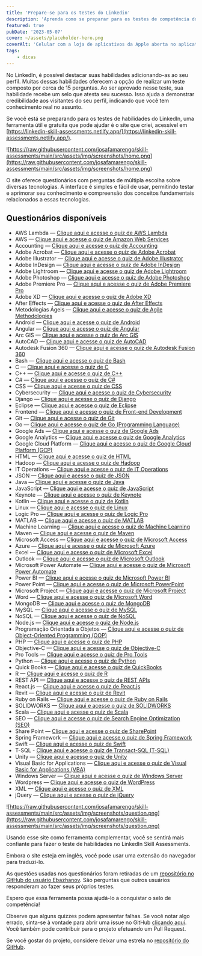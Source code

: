 ```yaml
---
title: 'Prepare-se para os testes do Linkedin'
description: 'Aprenda como se preparar para os testes de competência do Linkedin e aumente suas chances de sucesso em processos seletivos.'
featured: true
pubDate: '2023-05-07'
cover: ~/assets/placeholder-hero.png
coverAlt: 'Celular com a loja de aplicativos da Apple aberta no aplicativo do Linkedin'
tags: 
    - dicas
---
```


No LinkedIn, é possível destacar suas habilidades adicionando-as ao seu perfil. Muitas dessas habilidades oferecem a opção de realizar um teste composto por cerca de 15 perguntas. Ao ser aprovado nesse teste, sua habilidade recebe um selo que atesta seu sucesso. Isso ajuda a demonstrar credibilidade aos visitantes do seu perfil, indicando que você tem conhecimento real no assunto.

Se você está se preparando para os testes de habilidades do LinkedIn, uma ferramenta útil e gratuita que pode ajudar é o site que criei, acessível em [https://linkedin-skill-assessments.netlify.app/](https://linkedin-skill-assessments.netlify.app/).

![https://raw.githubusercontent.com/josafamarengo/skill-assessments/main/src/assets/img/screenshots/home.png](https://raw.githubusercontent.com/josafamarengo/skill-assessments/main/src/assets/img/screenshots/home.png)

O site oferece questionários com perguntas de múltipla escolha sobre diversas tecnologias. A interface é simples e fácil de usar, permitindo testar e aprimorar seu conhecimento e compreensão dos conceitos fundamentais relacionados a essas tecnologias.

## Questionários disponíveis

- AWS Lambda — [Clique aqui e acesse o quiz de AWS Lambda](https://linkedin-skill-assessments.netlify.app/quiz/AWS%20Lambda)
- AWS — [Clique aqui e acesse o quiz de Amazon Web Services](https://linkedin-skill-assessments.netlify.app/quiz/Amazon%20Web%20Services (AWS))
- Accounting — [Clique aqui e acesse o quiz de Accounting](https://linkedin-skill-assessments.netlify.app/quiz/Accounting)
- Adobe Acrobat — [Clique aqui e acesse o quiz de Adobe Acrobat](https://linkedin-skill-assessments.netlify.app/quiz/Adobe%20Acrobat)
- Adobe Illustrator — [Clique aqui e acesse o quiz de Adobe Illustrator](https://linkedin-skill-assessments.netlify.app/quiz/Adobe%20Illustrator)
- Adobe InDesign — [Clique aqui e acesse o quiz de Adobe InDesign](https://linkedin-skill-assessments.netlify.app/quiz/Adobe%20InDesign)
- Adobe Lightroom — [Clique aqui e acesse o quiz de Adobe Lightroom](https://linkedin-skill-assessments.netlify.app/quiz/Adobe%20Lightroom)
- Adobe Photoshop — [Clique aqui e acesse o quiz de Adobe Photoshop](https://linkedin-skill-assessments.netlify.app/quiz/Adobe%20Photoshop)
- Adobe Premiere Pro — [Clique aqui e acesse o quiz de Adobe Premiere Pro](https://linkedin-skill-assessments.netlify.app/quiz/Adobe%20Premiere%20Pro)
- Adobe XD — [Clique aqui e acesse o quiz de Adobe XD](https://linkedin-skill-assessments.netlify.app/quiz/Adobe%20XD)
- After Effects — [Clique aqui e acesse o quiz de After Effects](https://linkedin-skill-assessments.netlify.app/quiz/After%20Effects)
- Metodologias Ágeis — [Clique aqui e acesse o quiz de Agile Methodologies](https://linkedin-skill-assessments.netlify.app/quiz/Agile%20Methodologies)
- Android — [Clique aqui e acesse o quiz de Android](https://linkedin-skill-assessments.netlify.app/quiz/Android)
- Angular — [Clique aqui e acesse o quiz de Angular](https://linkedin-skill-assessments.netlify.app/quiz/Angular)
- Arc GIS — [Clique aqui e acesse o quiz de Arc GIS](https://linkedin-skill-assessments.netlify.app/quiz/Arc%20GIS)
- AutoCAD — [Clique aqui e acesse o quiz de AutoCAD](https://linkedin-skill-assessments.netlify.app/quiz/AutoCAD)
- Autodesk Fusion 360 — [Clique aqui e acesse o quiz de Autodesk Fusion 360](https://linkedin-skill-assessments.netlify.app/quiz/Autodesk%20Fusion%20360)
- Bash — [Clique aqui e acesse o quiz de Bash](https://linkedin-skill-assessments.netlify.app/quiz/Bash)
- C — [Clique aqui e acesse o quiz de C](https://linkedin-skill-assessments.netlify.app/quiz/C%20(Programming%20Language))
- C++ — [Clique aqui e acesse o quiz de C++](https://linkedin-skill-assessments.netlify.app/quiz/C++)
- C# — [Clique aqui e acesse o quiz de C#](https://linkedin-skill-assessments.netlify.app/quiz/C)
- CSS — [Clique aqui e acesse o quiz de CSS](https://linkedin-skill-assessments.netlify.app/quiz/CSS)
- Cybersecurity — [Clique aqui e acesse o quiz de Cybersecurity](https://linkedin-skill-assessments.netlify.app/quiz/Cybersecurity%20Assessment)
- Django — [Clique aqui e acesse o quiz de Django](https://linkedin-skill-assessments.netlify.app/quiz/Django)
- Eclipse — [Clique aqui e acesse o quiz de Eclipse](https://linkedin-skill-assessments.netlify.app/quiz/Eclipse)
- Frontend — [Clique aqui e acesse o quiz de Front-end Development](https://linkedin-skill-assessments.netlify.app/quiz/Front-end%20Development)
- Git — [Clique aqui e acesse o quiz de Git](https://linkedin-skill-assessments.netlify.app/quiz/Git)
- Go — [Clique aqui e acesse o quiz de Go (Programming Language)](https://linkedin-skill-assessments.netlify.app/quiz/Go%20(Programming%20Language))
- Google Ads — [Clique aqui e acesse o quiz de Google Ads](https://linkedin-skill-assessments.netlify.app/quiz/Google%20Ads)
- Google Analytics — [Clique aqui e acesse o quiz de Google Analytics](https://linkedin-skill-assessments.netlify.app/quiz/Google%20Analytics)
- Google Cloud Platform — [Clique aqui e acesse o quiz de Google Cloud Platform (GCP)](https://linkedin-skill-assessments.netlify.app/quiz/Google%20Cloud%20Platform%20(GCP))
- HTML — [Clique aqui e acesse o quiz de HTML](https://linkedin-skill-assessments.netlify.app/quiz/HTML)
- Hadoop — [Clique aqui e acesse o quiz de Hadoop](https://linkedin-skill-assessments.netlify.app/quiz/Hadoop)
- IT Operations — [Clique aqui e acesse o quiz de IT Operations](https://linkedin-skill-assessments.netlify.app/quiz/IT%20Operations)
- JSON — [Clique aqui e acesse o quiz de JSON](https://linkedin-skill-assessments.netlify.app/quiz/JSON)
- Java — [Clique aqui e acesse o quiz de Java](https://linkedin-skill-assessments.netlify.app/quiz/Java)
- JavaScript — [Clique aqui e acesse o quiz de JavaScript](https://linkedin-skill-assessments.netlify.app/quiz/JavaScript)
- Keynote — [Clique aqui e acesse o quiz de Keynote](https://linkedin-skill-assessments.netlify.app/quiz/Keynote)
- Kotlin — [Clique aqui e acesse o quiz de Kotlin](https://linkedin-skill-assessments.netlify.app/quiz/Kotlin)
- Linux — [Clique aqui e acesse o quiz de Linux](https://linkedin-skill-assessments.netlify.app/quiz/Linux)
- Logic Pro — [Clique aqui e acesse o quiz de Logic Pro](https://linkedin-skill-assessments.netlify.app/quiz/Logic%20Pro)
- MATLAB — [Clique aqui e acesse o quiz de MATLAB](https://linkedin-skill-assessments.netlify.app/quiz/MATLAB)
- Machine Learning — [Clique aqui e acesse o quiz de Machine Learning](https://linkedin-skill-assessments.netlify.app/quiz/Machine%20Learning)
- Maven — [Clique aqui e acesse o quiz de Maven](https://linkedin-skill-assessments.netlify.app/quiz/Maven)
- Microsoft Access — [Clique aqui e acesse o quiz de Microsoft Access](https://linkedin-skill-assessments.netlify.app/quiz/Microsoft%20Access%20Assessment)
- Azure — [Clique aqui e acesse o quiz de Microsoft Azure](https://linkedin-skill-assessments.netlify.app/quiz/Microsoft%20Azure)
- Excel — [Clique aqui e acesse o quiz de Microsoft Excel](https://linkedin-skill-assessments.netlify.app/quiz/Microsoft%20Excel)
- Outlook — [Clique aqui e acesse o quiz de Microsoft Outlook](https://linkedin-skill-assessments.netlify.app/quiz/Microsoft%20Outlook)
- Microsoft Power Automate — [Clique aqui e acesse o quiz de Microsoft Power Automate](https://linkedin-skill-assessments.netlify.app/quiz/Microsoft%20Power%20Automate)
- Power BI — [Clique aqui e acesse o quiz de Microsoft Power BI](https://linkedin-skill-assessments.netlify.app/quiz/Microsoft%20Power%20BI)
- Power Point — [Clique aqui e acesse o quiz de Microsoft PowerPoint](https://linkedin-skill-assessments.netlify.app/quiz/Microsoft%20PowerPoint)
- Microsoft Project — [Clique aqui e acesse o quiz de Microsoft Project](https://linkedin-skill-assessments.netlify.app/quiz/Microsoft%20Project)
- Word — [Clique aqui e acesse o quiz de Microsoft Word](https://linkedin-skill-assessments.netlify.app/quiz/Microsoft%20Word)
- MongoDB — [Clique aqui e acesse o quiz de MongoDB](https://linkedin-skill-assessments.netlify.app/quiz/MongoDB)
- MySQL — [Clique aqui e acesse o quiz de MySQL](https://linkedin-skill-assessments.netlify.app/quiz/MySQL)
- NoSQL — [Clique aqui e acesse o quiz de NoSQL](https://linkedin-skill-assessments.netlify.app/quiz/NoSQL)
- Node.js — [Clique aqui e acesse o quiz de Node.js](https://linkedin-skill-assessments.netlify.app/quiz/Node.js)
- Programação Orientada a Objetos — [Clique aqui e acesse o quiz de Object-Oriented Programming (OOP)](https://linkedin-skill-assessments.netlify.app/quiz/Object-Oriented%20Programming%20(OOP))
- PHP — [Clique aqui e acesse o quiz de PHP](https://linkedin-skill-assessments.netlify.app/quiz/PHP)
- Objective-C — [Clique aqui e acesse o quiz de Objective-C](https://linkedin-skill-assessments.netlify.app/quiz/Objective-C)
- Pro Tools — [Clique aqui e acesse o quiz de Pro Tools](https://linkedin-skill-assessments.netlify.app/quiz/Pro%20Tools)
- Python — [Clique aqui e acesse o quiz de Python](https://linkedin-skill-assessments.netlify.app/quiz/Python%20(Programming%20Language))
- Quick Books — [Clique aqui e acesse o quiz de QuickBooks](https://linkedin-skill-assessments.netlify.app/quiz/QuickBooks)
- R — [Clique aqui e acesse o quiz de R](https://linkedin-skill-assessments.netlify.app/quiz/R%20(Programming%20Language))
- REST API — [Clique aqui e acesse o quiz de REST APIs](https://linkedin-skill-assessments.netlify.app/quiz/REST%20APIs)
- React.js — [Clique aqui e acesse o quiz de React.js](https://linkedin-skill-assessments.netlify.app/quiz/React.js)
- Revit — [Clique aqui e acesse o quiz de Revit](https://linkedin-skill-assessments.netlify.app/quiz/Revit)
- Ruby on Rails — [Clique aqui e acesse o quiz de Ruby on Rails](https://linkedin-skill-assessments.netlify.app/quiz/Ruby%20on%20Rails)
- SOLIDWORKS — [Clique aqui e acesse o quiz de SOLIDWORKS](https://linkedin-skill-assessments.netlify.app/quiz/SOLIDWORKS)
- Scala — [Clique aqui e acesse o quiz de Scala](https://linkedin-skill-assessments.netlify.app/quiz/Scala)
- SEO — [Clique aqui e acesse o quiz de Search Engine Optimization (SEO)](https://linkedin-skill-assessments.netlify.app/quiz/Search%20Engine%20Optimization%20(SEO))
- Share Point — [Clique aqui e acesse o quiz de SharePoint](https://linkedin-skill-assessments.netlify.app/quiz/SharePoint)
- Spring Framework — [Clique aqui e acesse o quiz de Spring Framework](https://linkedin-skill-assessments.netlify.app/quiz/Spring%20Framework)
- Swift — [Clique aqui e acesse o quiz de Swift](https://linkedin-skill-assessments.netlify.app/quiz/Swift)
- T-SQL - [Clique aqui e acesse o quiz de Transact-SQL (T-SQL)](https://linkedin-skill-assessments.netlify.app/quiz/Transact-SQL%20(T-SQL))
- Unity — [Clique aqui e acesse o quiz de Unity](https://linkedin-skill-assessments.netlify.app/quiz/Unity)
- Visual Basic for Applications — [Clique aqui e acesse o quiz de Visual Basic for Applications (VBA)](https://linkedin-skill-assessments.netlify.app/quiz/Visual%20Basic%20for%20Applications%20(VBA))
- Windows Server — [Clique aqui e acesse o quiz de Windows Server](https://linkedin-skill-assessments.netlify.app/quiz/Windows%20Server)
- Wordpress — [Clique aqui e acesse o quiz de WordPress](https://linkedin-skill-assessments.netlify.app/quiz/WordPress)
- XML — [Clique aqui e acesse o quiz de XML](https://linkedin-skill-assessments.netlify.app/quiz/XML)
- jQuery — [Clique aqui e acesse o quiz de jQuery](https://linkedin-skill-assessments.netlify.app/quiz/jQuery)

![https://raw.githubusercontent.com/josafamarengo/skill-assessments/main/src/assets/img/screenshots/question.png](https://raw.githubusercontent.com/josafamarengo/skill-assessments/main/src/assets/img/screenshots/question.png)

Usando esse site como ferramenta complementar, você se sentirá mais confiante para fazer o teste de habilidades no LinkedIn Skill Assessments.

Embora o site esteja em inglês, você pode usar uma extensão do navegador para traduzi-lo.

As questões usadas nos questionários foram retiradas de um [repositório no GitHub do usuário Ebazhanov](https://github.com/Ebazhanov/linkedin-skill-assessments-quizzes). São perguntas que outros usuários responderam ao fazer seus próprios testes.

Espero que essa ferramenta possa ajudá-lo a conquistar o selo de competência!

Observe que alguns quizzes podem apresentar falhas. Se você notar algo errado, sinta-se à vontade para abrir uma issue no GitHub [clicando aqui](https://github.com/josafamarengo/skill-assessments/issues). Você também pode contribuir para o projeto efetuando um Pull Request.

Se você gostar do projeto, considere deixar uma estrela no [repositório do GitHub](https://github.com/josafamarengo/skill-assessments).